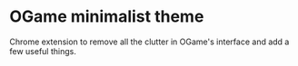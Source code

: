 # OGame minimalist theme

Chrome extension to remove all the clutter in OGame's interface and add a few useful things. 
